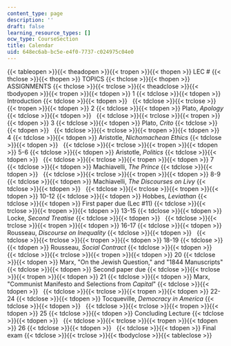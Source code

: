 ```yaml
---
content_type: page
description: ''
draft: false
learning_resource_types: []
ocw_type: CourseSection
title: Calendar
uid: 648ec6ab-bc5e-e4f0-7737-c024975c04e0
---
```

{{< tableopen >}}{{< theadopen >}}{{< tropen >}}{{< thopen >}}
LEC #
{{< thclose >}}{{< thopen >}}
TOPICS
{{< thclose >}}{{< thopen >}}
ASSIGNMENTS
{{< thclose >}}{{< trclose >}}{{< theadclose >}}{{< tbodyopen >}}{{< tropen >}}{{< tdopen >}}
1
{{< tdclose >}}{{< tdopen >}}
Introduction
{{< tdclose >}}{{< tdopen >}}
 
{{< tdclose >}}{{< trclose >}}{{< tropen >}}{{< tdopen >}}
2
{{< tdclose >}}{{< tdopen >}}
Plato, _Apology_
{{< tdclose >}}{{< tdopen >}}
 
{{< tdclose >}}{{< trclose >}}{{< tropen >}}{{< tdopen >}}
3
{{< tdclose >}}{{< tdopen >}}
Plato, _Crito_
{{< tdclose >}}{{< tdopen >}}
 
{{< tdclose >}}{{< trclose >}}{{< tropen >}}{{< tdopen >}}
4
{{< tdclose >}}{{< tdopen >}}
Aristotle, _Nichomachean Ethics_
{{< tdclose >}}{{< tdopen >}}
 
{{< tdclose >}}{{< trclose >}}{{< tropen >}}{{< tdopen >}}
5-6
{{< tdclose >}}{{< tdopen >}}
Aristotle, _Politics_
{{< tdclose >}}{{< tdopen >}}
 
{{< tdclose >}}{{< trclose >}}{{< tropen >}}{{< tdopen >}}
7
{{< tdclose >}}{{< tdopen >}}
Machiavelli, _The Prince_
{{< tdclose >}}{{< tdopen >}}
 
{{< tdclose >}}{{< trclose >}}{{< tropen >}}{{< tdopen >}}
8-9
{{< tdclose >}}{{< tdopen >}}
Machiavelli, _The Discourses on Livy_
{{< tdclose >}}{{< tdopen >}}
 
{{< tdclose >}}{{< trclose >}}{{< tropen >}}{{< tdopen >}}
10-12
{{< tdclose >}}{{< tdopen >}}
Hobbes, _Leviathan_
{{< tdclose >}}{{< tdopen >}}
First paper due (Lec #11)
{{< tdclose >}}{{< trclose >}}{{< tropen >}}{{< tdopen >}}
13-15
{{< tdclose >}}{{< tdopen >}}
Locke, _Second Treatise_
{{< tdclose >}}{{< tdopen >}}
 
{{< tdclose >}}{{< trclose >}}{{< tropen >}}{{< tdopen >}}
16-17
{{< tdclose >}}{{< tdopen >}}
Rousseau, _Discourse on Inequality_
{{< tdclose >}}{{< tdopen >}}
 
{{< tdclose >}}{{< trclose >}}{{< tropen >}}{{< tdopen >}}
18-19
{{< tdclose >}}{{< tdopen >}}
Rousseau, _Social Contract_
{{< tdclose >}}{{< tdopen >}}
 
{{< tdclose >}}{{< trclose >}}{{< tropen >}}{{< tdopen >}}
20
{{< tdclose >}}{{< tdopen >}}
Marx, "On the Jewish Question," and "1844 Manuscripts"
{{< tdclose >}}{{< tdopen >}}
Second paper due
{{< tdclose >}}{{< trclose >}}{{< tropen >}}{{< tdopen >}}
21
{{< tdclose >}}{{< tdopen >}}
Marx, "Communist Manifesto and Selections from _Capital_"
{{< tdclose >}}{{< tdopen >}}
 
{{< tdclose >}}{{< trclose >}}{{< tropen >}}{{< tdopen >}}
22-24
{{< tdclose >}}{{< tdopen >}}
Tocqueville, _Democracy in America_
{{< tdclose >}}{{< tdopen >}}
 
{{< tdclose >}}{{< trclose >}}{{< tropen >}}{{< tdopen >}}
25
{{< tdclose >}}{{< tdopen >}}
Concluding Lecture
{{< tdclose >}}{{< tdopen >}}
 
{{< tdclose >}}{{< trclose >}}{{< tropen >}}{{< tdopen >}}
26
{{< tdclose >}}{{< tdopen >}}
 
{{< tdclose >}}{{< tdopen >}}
Final exam
{{< tdclose >}}{{< trclose >}}{{< tbodyclose >}}{{< tableclose >}}
